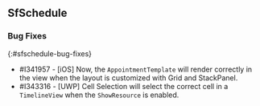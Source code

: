 ## SfSchedule

### Bug Fixes
{:#sfschedule-bug-fixes}

* \#I341957 - [iOS] Now, the `AppointmentTemplate` will render correctly in the view when the layout is customized with Grid and StackPanel.
* \#I343316 - [UWP] Cell Selection will select the correct cell in a `TimelineView` when the `ShowResource` is enabled.